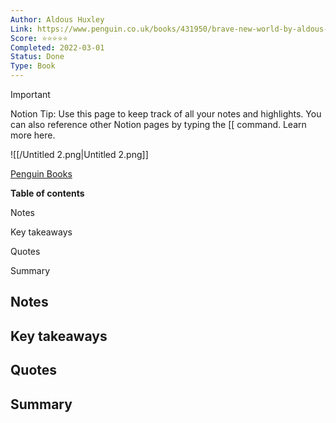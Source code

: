 ```yaml
---
Author: Aldous Huxley
Link: https://www.penguin.co.uk/books/431950/brave-new-world-by-aldous-huxley/9781784870140
Score: ⭐️⭐️⭐️⭐️⭐️
Completed: 2022-03-01
Status: Done
Type: Book
---
```

> [!important]  
> Notion Tip: Use this page to keep track of all your notes and highlights. You can also reference other Notion pages by typing the [[ command. Learn more here.  

  

![[/Untitled 2.png|Untitled 2.png]]

[Penguin Books](https://www.penguin.co.uk/books/431950/brave-new-world-by-aldous-huxley/9781784870140)

**Table of contents**

Notes

Key takeaways

Quotes

Summary

  

## Notes

## Key takeaways

## Quotes

## Summary